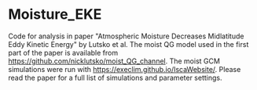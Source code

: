 # Moisture_EKE
Code for analysis in paper "Atmospheric Moisture Decreases Midlatitude Eddy Kinetic Energy" by Lutsko et al. The moist QG model used in the first part of the paper is available from https://github.com/nicklutsko/moist_QG_channel. The moist GCM simulations were run with https://execlim.github.io/IscaWebsite/. Please read the paper for a full list of simulations and parameter settings.
